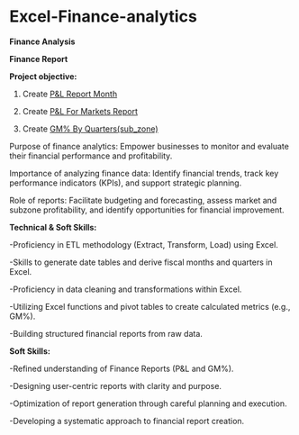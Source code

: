 # Excel-Finance-analytics

**Finance Analysis**

**Finance Report**

**Project objective:**

1. Create [ P&L Report Month](https://github.com/Sarathreddy333/Excel-Finance-analytics/blob/main/P%26L%20Report%20Month.pdf)
   
2. Create [P&L For Markets Report](https://github.com/Sarathreddy333/Excel-Finance-analytics/blob/main/P%26L%20For%20Markets%20Report.pdf)
   
3. Create [GM% By Quarters(sub_zone)](https://github.com/Sarathreddy333/Excel-Finance-analytics/blob/main/GM%25%20By%20Quarters(sub_zone).pdf)
   
Purpose of finance analytics: Empower businesses to monitor and evaluate their financial performance and profitability.

Importance of analyzing finance data: Identify financial trends, track key performance indicators (KPIs), and support strategic planning.

Role of reports: Facilitate budgeting and forecasting, assess market and subzone profitability, and identify opportunities for financial improvement.


**Technical & Soft Skills:**

 -Proficiency in ETL methodology (Extract, Transform, Load) using Excel.
 
 -Skills to generate date tables and derive fiscal months and quarters in Excel.
 
 -Proficiency in data cleaning and transformations within Excel.
 
 -Utilizing Excel functions and pivot tables to create calculated metrics (e.g., GM%).
 
 -Building structured financial reports from raw data.
 


 **Soft Skills:**
 
 -Refined understanding of Finance Reports (P&L and GM%).
 
 -Designing user-centric reports with clarity and purpose.
 
 -Optimization of report generation through careful planning and execution.
 
 -Developing a systematic approach to financial report creation.
 
